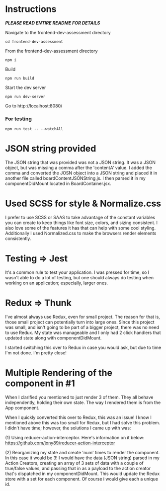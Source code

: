# Instructions

***PLEASE READ ENTIRE README FOR DETAILS***

Navigate to the frontend-dev-assessment directory
``` 
cd frontend-dev-assessment 
```

From the frontend-dev-assessment directory

```
npm i
```

Build

```
npm run build
```

Start the dev server

```
npm run dev-server
```

Go to http://localhost:8080/ 

### For testing

```
npm run test -- --watchAll
```

# JSON string provided

The JSON string that was provided was not a JSON string. It was a JSON object, but was missing a comma after the 'contentA' value. I added the comma and converted the JOSN object into a JSON string and placed it in another file called boardContentJSONString.js. I then parsed it in my componentDidMount located in BoardContainer.jsx.

# Used SCSS for style & Normalize.css

I prefer to use SCSS or SAAS to take advantage of the constant variables you can create to keep things like font size, colors, and sizing consistent. I also love some of the features it has that can help with some cool styling. Additionally I used Normalized.css to make the browsers render elements consistently.


# Testing => Jest

It's a common rule to test your application. I was pressed for time, so I wasn't able to do a lot of testing, but one should always do testing when working on an application; especially, larger ones.

# Redux => Thunk

I've almost always use Redux, even for small project. The reason for that is, those small project can potentially turn into large ones. Since this project was small, and isn't going to be part of a bigger project, there was no need to use Redux. My state was manageable and I only had 2 click handlers that updated state along with componentDidMount.

I started switching this over to Redux in case you would ask, but due to time I'm not done. I'm pretty close!


# Multiple Rendering of the component in #1

When I clarified you mentioned to just render 3 of them. They all behave independently, holding their own state. The way I rendered them is from the App component.

When I quickly converted this over to Redux, this was an issue! I know I mentioned above this was too small for Redux, but I had solve this problem. I didn't have time; however, the solutions I came up with was:

(1) Using reducer-action-interceptor. Here's information on it below:
https://github.com/jony89/reducer-action-interceptor

(2) Reorganizing my state and create 'num' times to render the component. In this case it would be 3! I would have the data (JSON string) parsed in my Action Creators, creating an array of 3 sets of data with a couple of true/false values, and passing that in as a payload to the action creator that's dispatched in my componentDidMount. This would update the Redux store with a set for each component. Of course i would give each <BoardContainer/> a unique id.

